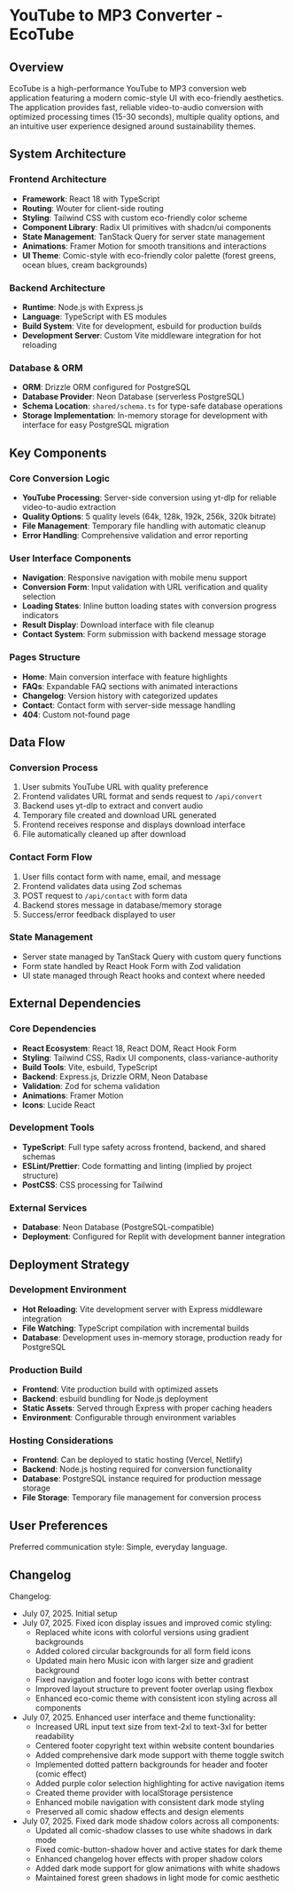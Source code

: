 # YouTube to MP3 Converter - EcoTube

## Overview

EcoTube is a high-performance YouTube to MP3 conversion web application featuring a modern comic-style UI with eco-friendly aesthetics. The application provides fast, reliable video-to-audio conversion with optimized processing times (15-30 seconds), multiple quality options, and an intuitive user experience designed around sustainability themes.

## System Architecture

### Frontend Architecture
- **Framework**: React 18 with TypeScript
- **Routing**: Wouter for client-side routing
- **Styling**: Tailwind CSS with custom eco-friendly color scheme
- **Component Library**: Radix UI primitives with shadcn/ui components
- **State Management**: TanStack Query for server state management
- **Animations**: Framer Motion for smooth transitions and interactions
- **UI Theme**: Comic-style with eco-friendly color palette (forest greens, ocean blues, cream backgrounds)

### Backend Architecture
- **Runtime**: Node.js with Express.js
- **Language**: TypeScript with ES modules
- **Build System**: Vite for development, esbuild for production builds
- **Development Server**: Custom Vite middleware integration for hot reloading

### Database & ORM
- **ORM**: Drizzle ORM configured for PostgreSQL
- **Database Provider**: Neon Database (serverless PostgreSQL)
- **Schema Location**: `shared/schema.ts` for type-safe database operations
- **Storage Implementation**: In-memory storage for development with interface for easy PostgreSQL migration

## Key Components

### Core Conversion Logic
- **YouTube Processing**: Server-side conversion using yt-dlp for reliable video-to-audio extraction
- **Quality Options**: 5 quality levels (64k, 128k, 192k, 256k, 320k bitrate)
- **File Management**: Temporary file handling with automatic cleanup
- **Error Handling**: Comprehensive validation and error reporting

### User Interface Components
- **Navigation**: Responsive navigation with mobile menu support
- **Conversion Form**: Input validation with URL verification and quality selection
- **Loading States**: Inline button loading states with conversion progress indicators
- **Result Display**: Download interface with file cleanup
- **Contact System**: Form submission with backend message storage

### Pages Structure
- **Home**: Main conversion interface with feature highlights
- **FAQs**: Expandable FAQ sections with animated interactions
- **Changelog**: Version history with categorized updates
- **Contact**: Contact form with server-side message handling
- **404**: Custom not-found page

## Data Flow

### Conversion Process
1. User submits YouTube URL with quality preference
2. Frontend validates URL format and sends request to `/api/convert`
3. Backend uses yt-dlp to extract and convert audio
4. Temporary file created and download URL generated
5. Frontend receives response and displays download interface
6. File automatically cleaned up after download

### Contact Form Flow
1. User fills contact form with name, email, and message
2. Frontend validates data using Zod schemas
3. POST request to `/api/contact` with form data
4. Backend stores message in database/memory storage
5. Success/error feedback displayed to user

### State Management
- Server state managed by TanStack Query with custom query functions
- Form state handled by React Hook Form with Zod validation
- UI state managed through React hooks and context where needed

## External Dependencies

### Core Dependencies
- **React Ecosystem**: React 18, React DOM, React Hook Form
- **Styling**: Tailwind CSS, Radix UI components, class-variance-authority
- **Build Tools**: Vite, esbuild, TypeScript
- **Backend**: Express.js, Drizzle ORM, Neon Database
- **Validation**: Zod for schema validation
- **Animations**: Framer Motion
- **Icons**: Lucide React

### Development Tools
- **TypeScript**: Full type safety across frontend, backend, and shared schemas
- **ESLint/Prettier**: Code formatting and linting (implied by project structure)
- **PostCSS**: CSS processing for Tailwind

### External Services
- **Database**: Neon Database (PostgreSQL-compatible)
- **Deployment**: Configured for Replit with development banner integration

## Deployment Strategy

### Development Environment
- **Hot Reloading**: Vite development server with Express middleware integration
- **File Watching**: TypeScript compilation with incremental builds
- **Database**: Development uses in-memory storage, production ready for PostgreSQL

### Production Build
- **Frontend**: Vite production build with optimized assets
- **Backend**: esbuild bundling for Node.js deployment
- **Static Assets**: Served through Express with proper caching headers
- **Environment**: Configurable through environment variables

### Hosting Considerations
- **Frontend**: Can be deployed to static hosting (Vercel, Netlify)
- **Backend**: Node.js hosting required for conversion functionality
- **Database**: PostgreSQL instance required for production message storage
- **File Storage**: Temporary file management for conversion process

## User Preferences

Preferred communication style: Simple, everyday language.

## Changelog

Changelog:
- July 07, 2025. Initial setup
- July 07, 2025. Fixed icon display issues and improved comic styling:
  * Replaced white icons with colorful versions using gradient backgrounds
  * Added colored circular backgrounds for all form field icons
  * Updated main hero Music icon with larger size and gradient background
  * Fixed navigation and footer logo icons with better contrast
  * Improved layout structure to prevent footer overlap using flexbox
  * Enhanced eco-comic theme with consistent icon styling across all components
- July 07, 2025. Enhanced user interface and theme functionality:
  * Increased URL input text size from text-2xl to text-3xl for better readability
  * Centered footer copyright text within website content boundaries
  * Added comprehensive dark mode support with theme toggle switch
  * Implemented dotted pattern backgrounds for header and footer (comic effect)
  * Added purple color selection highlighting for active navigation items
  * Created theme provider with localStorage persistence
  * Enhanced mobile navigation with consistent dark mode styling
  * Preserved all comic shadow effects and design elements
- July 07, 2025. Fixed dark mode shadow colors across all components:
  * Updated all comic-shadow classes to use white shadows in dark mode
  * Fixed comic-button-shadow hover and active states for dark theme
  * Enhanced changelog hover effects with proper shadow colors
  * Added dark mode support for glow animations with white shadows
  * Maintained forest green shadows in light mode for comic aesthetic